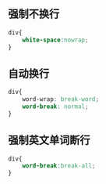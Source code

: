 ## 强制不换行

```css
div{
	white-space:nowrap;
}

```

## 自动换行

```css
div{ 
	word-wrap: break-word; 
	word-break: normal; 
}
```

## 强制英文单词断行

```css
div{
	word-break:break-all;
}
```

 